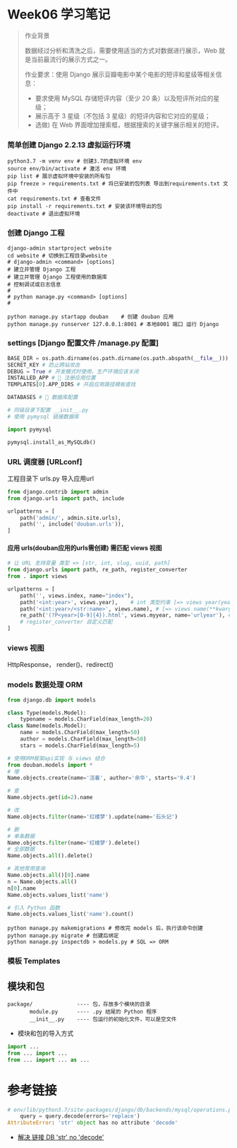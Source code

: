 # Week06 学习笔记

> 作业背景
> 
> 数据经过分析和清洗之后，需要使用适当的方式对数据进行展示，Web 就是当前最流行的展示方式之一。
> 
> 作业要求：使用 Django 展示豆瓣电影中某个电影的短评和星级等相关信息：
> 
> - 要求使用 MySQL 存储短评内容（至少 20 条）以及短评所对应的星级；
> - 展示高于 3 星级（不包括 3 星级）的短评内容和它对应的星级；
> - 选做) 在 Web 界面增加搜索框，根据搜索的关键字展示相关的短评。

### 简单创建 Django 2.2.13 虚拟运行环境

```shell
python3.7 -m venv env # 创建3.7的虚拟环境 env
source env/bin/activate # 激活 env 环境
pip list # 展示虚拟环境中安装的所有包
pip freeze > requirements.txt # 将已安装的包列表 导出到requirements.txt 文件中
cat requirements.txt # 查看文件
pip install -r requirements.txt # 安装该环境导出的包
deactivate # 退出虚拟环境
```

### 创建 Django 工程

```shell
django-admin startproject website
cd website # 切换到工程目录website
# django-admin <command> [options]
# 建立并管理 Django 工程
# 建立并管理 Django 工程使用的数据库
# 控制调试或日志信息
# 
# python manage.py <command> [options]
#

python manage.py startapp douban    # 创建 douban 应用
python manage.py runserver 127.0.0.1:8001 # 本地8001 端口 运行 Django
```

### settings [Django 配置文件 /manage.py 配置]

```python
BASE_DIR = os.path.dirname(os.path.dirname(os.path.abspath(__file__))) # 项目文件路径配置
SECRET_KEY # 防止跨站攻击
DEBUG = True # 开发模式时使用，生产环境应该关闭
INSTALLED_APP # 🌟 注册应用位置
TEMPLATES[0].APP_DIRS # 开启应用路径模板查找

DATABASES # 🌟 数据库配置
```

```python
# 同级目录下配置 __init__.py
# 使用 pymysql 链接数据库

import pymysql

pymysql.install_as_MySQLdb()
```

### URL 调度器 [URLconf]

工程目录下 urls.py 导入应用url 

```python
from django.contrib import admin
from django.urls import path, include

urlpatterns = [
    path('admin/', admin.site.urls),
    path('', include('douban.urls')),
]
```

#### 应用 urls(douban应用的urls需创建) 需匹配 views 视图

```python
# 让 URL 支持变量 类型 => [str, int, slug, uuid, path]
from django.urls import path, re_path, register_converter
from . import views

urlpatterns = [
    path('', views.index, name="index"),
    path('<int:year>', views.year),    # int 类型约束 [=> views year(year)]
    path('<int:year>/<str:name>', views.name), # [=> views name(**kwargs)]
    re_path('(?P<year>[0-9]{4}).html', views.myyear, name='urlyear'), # 正则匹配
    # register_converter 自定义匹配
]
```

### views 视图

HttpResponse，
render()、redirect()

### models 数据处理 ORM

```python
from django.db import models

class Type(models.Model):
    typename = models.CharField(max_length=20)
class Name(models.Model):
    name = models.CharField(max_length=50)
    author = models.CharField(max_length=50)
    stars = models.CharField(max_length=5)
```

```python
# 使用ORM框架api实现 与 views 结合
from douban.models import *
# 增
Name.objects.create(name='活着', author='余华', starts='9.4')

# 查
Name.objects.get(id=2).name

# 改
Name.objects.filter(name='红楼梦').update(name='石头记')

# 删 
# 单条数据
Name.objects.filter(name='红楼梦').delete()
# 全部数据
Name.objects.all().delete()

# 其他常用查询
Name.objects.all()[0].name
n = Name.objects.all()
n[0].name
Name.objects.values_list('name')

# 引入 Python 函数
Name.objects.values_list('name').count()
```

```shell
python manage.py makemigrations # 修改完 models 后，执行该命令创建
python manage.py migrate # 创建后绑定
python manage.py inspectdb > models.py # SQL => ORM
```

### 模板 Templates




## 模块和包

```shell
package/              ---- 包，存放多个模块的目录
       module.py      ---- .py 结尾的 Python 程序
       __init__.py    ---- 包运行的初始化文件，可以是空文件
```

- 模块和包的导入方式

```python
import ...
from ... import ...
from ... import ... as ...
```

# 参考链接

```python
# env/lib/python3.7/site-packages/django/db/backends/mysql/operations.py
    query = query.decode(errors='replace')
AttributeError: 'str' object has no attribute 'decode'
```

- [解决 链接 DB 'str' no 'decode'](https://blog.csdn.net/qq_36274515/article/details/89043481)